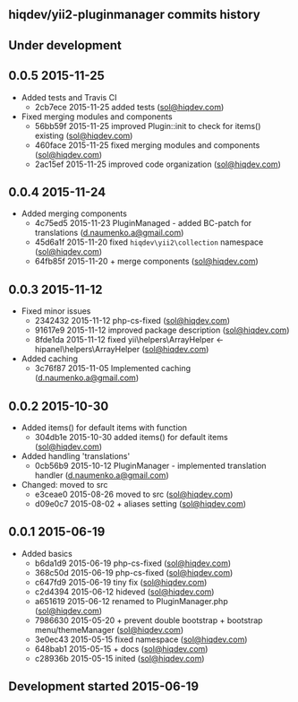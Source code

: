 hiqdev/yii2-pluginmanager commits history
-----------------------------------------

## Under development


## 0.0.5 2015-11-25

- Added tests and Travis CI
    - 2cb7ece 2015-11-25 added tests (sol@hiqdev.com)
- Fixed merging modules and components
    - 56bb59f 2015-11-25 improved Plugin::init to check for items() existing (sol@hiqdev.com)
    - 460face 2015-11-25 fixed merging modules and components (sol@hiqdev.com)
    - 2ac15ef 2015-11-25 improved code organization (sol@hiqdev.com)

## 0.0.4 2015-11-24

- Added merging components
    - 4c75ed5 2015-11-23 PluginManaged - added BC-patch for translations (d.naumenko.a@gmail.com)
    - 45d6a1f 2015-11-20 fixed `hiqdev\yii2\collection` namespace (sol@hiqdev.com)
    - 64fb85f 2015-11-20 + merge components (sol@hiqdev.com)

## 0.0.3 2015-11-12

- Fixed minor issues
    - 2342432 2015-11-12 php-cs-fixed (sol@hiqdev.com)
    - 91617e9 2015-11-12 improved package description (sol@hiqdev.com)
    - 8fde1da 2015-11-12 fixed yii\helpers\ArrayHelper <- hipanel\helpers\ArrayHelper (sol@hiqdev.com)
- Added caching
    - 3c76f87 2015-11-05 Implemented caching (d.naumenko.a@gmail.com)

## 0.0.2 2015-10-30

- Added items() for default items with function
    - 304db1e 2015-10-30 added items() for default items (sol@hiqdev.com)
- Added handling 'translations'
    - 0cb56b9 2015-10-12 PluginManager - implemented translation handler (d.naumenko.a@gmail.com)
- Changed: moved to src
    - e3ceae0 2015-08-26 moved to src (sol@hiqdev.com)
    - d09e0c7 2015-08-02 + aliases setting (sol@hiqdev.com)

## 0.0.1 2015-06-19

- Added basics
    - b6da1d9 2015-06-19 php-cs-fixed (sol@hiqdev.com)
    - 368c50d 2015-06-19 php-cs-fixed (sol@hiqdev.com)
    - c647fd9 2015-06-19 tiny fix (sol@hiqdev.com)
    - c2d4394 2015-06-12 hideved (sol@hiqdev.com)
    - a651619 2015-06-12 renamed to PluginManager.php (sol@hiqdev.com)
    - 7986630 2015-05-20 + prevent double bootstrap + bootstrap menu/themeManager (sol@hiqdev.com)
    - 3e0ec43 2015-05-15 fixed namespace (sol@hiqdev.com)
    - 648bab1 2015-05-15 + docs (sol@hiqdev.com)
    - c28936b 2015-05-15 inited (sol@hiqdev.com)

## Development started 2015-06-19

